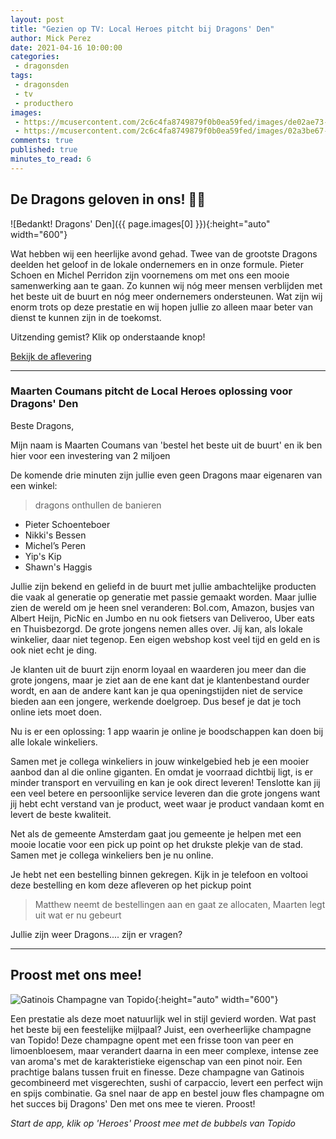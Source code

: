 ```yaml
---
layout: post
title: "Gezien op TV: Local Heroes pitcht bij Dragons' Den"
author: Mick Perez
date: 2021-04-16 10:00:00
categories:
 - dragonsden
tags:
 - dragonsden
 - tv
 - producthero
images:
 - https://mcusercontent.com/2c6c4fa8749879f0b0ea59fed/images/de02ae73-9c22-4d37-96f4-9062fddb1f9f.png
 - https://mcusercontent.com/2c6c4fa8749879f0b0ea59fed/images/02a3be67-0b29-4510-a542-f7a5fc9743a7.jpg
comments: true
published: true
minutes_to_read: 6
---
```


## De Dragons geloven in ons! 🥂🍾

![Bedankt! Dragons' Den]({{ page.images[0] }}){:height="auto" width="600"}

Wat hebben wij een heerlijke avond gehad. Twee van de grootste Dragons deelden het geloof in de lokale ondernemers en in onze formule. Pieter Schoen en Michel Perridon zijn voornemens om met ons een mooie samenwerking aan te gaan. Zo kunnen wij nóg meer mensen verblijden met het beste uit de buurt en nóg meer ondernemers ondersteunen. Wat zijn wij enorm trots op deze prestatie en wij hopen jullie zo alleen maar beter van dienst te kunnen zijn in de toekomst.

Uitzending gemist? Klik op onderstaande knop!

[Bekijk de aflevering](https://www.npostart.nl/dragons-den/15-04-2021/POW_04918410)

---

### Maarten Coumans pitcht de Local Heroes oplossing voor Dragons' Den

Beste Dragons,

Mijn naam is Maarten Coumans van 'bestel het beste uit de buurt' en ik ben hier voor een investering van 2 miljoen

De komende drie minuten zijn jullie even geen Dragons maar eigenaren van een winkel:
> dragons onthullen de banieren
 - Pieter Schoenteboer
 - Nikki's Bessen
 - Michel’s Peren
 - Yip's Kip
 - Shawn's Haggis

Jullie zijn bekend en geliefd in de buurt met jullie ambachtelijke producten die vaak al generatie op generatie met passie gemaakt worden. Maar jullie zien de wereld om je heen snel veranderen: Bol.com, Amazon, busjes van Albert Heijn, PicNic en Jumbo en nu ook fietsers van Deliveroo, Uber eats en Thuisbezorgd. De grote jongens nemen alles over. Jij kan, als lokale winkelier, daar niet tegenop. Een eigen webshop kost veel tijd en geld en is ook niet echt je ding. 

Je klanten uit de buurt zijn enorm loyaal en waarderen jou meer dan die grote jongens, maar je ziet aan de ene kant dat je klantenbestand ourder wordt, en aan de andere kant kan je qua openingstijden niet de service bieden aan een jongere, werkende doelgroep. Dus besef je dat je toch online iets moet doen.

Nu is er een oplossing: 1 app waarin je online je boodschappen kan doen bij alle lokale winkeliers.

Samen met je collega winkeliers in jouw winkelgebied heb je een mooier aanbod dan al die online giganten. En omdat je voorraad dichtbij ligt, is er minder transport en vervuiling en kan je ook direct leveren! Tenslotte kan jij een veel betere en persoonlijke service leveren dan die grote jongens want jij hebt echt verstand van je product, weet waar je product vandaan komt en levert de beste kwaliteit.

Net als de gemeente Amsterdam gaat jou gemeente je helpen met een mooie locatie voor een pick up point op het drukste plekje van de stad. Samen met je collega winkeliers ben je nu online.

Je hebt net een bestelling binnen gekregen. Kijk in je telefoon en voltooi deze bestelling en kom deze afleveren op het pickup point

> Matthew neemt de bestellingen aan en gaat ze allocaten, Maarten legt uit wat er nu gebeurt

Jullie zijn weer Dragons.... zijn er vragen?

---

## Proost met ons mee!

![Gatinois Champagne van Topido](https://mcusercontent.com/2c6c4fa8749879f0b0ea59fed/images/02a3be67-0b29-4510-a542-f7a5fc9743a7.jpg){:height="auto" width="600"}

Een prestatie als deze moet natuurlijk wel in stijl gevierd worden. Wat past het beste bij een feestelijke mijlpaal? Juist, een overheerlijke champagne van Topido! Deze champagne opent met een frisse toon van peer en limoenbloesem, maar verandert daarna in een meer complexe, intense zee van aroma's met de karakteristieke eigenschap van een pinot noir. Een prachtige balans tussen fruit en finesse. Deze champagne van Gatinois gecombineerd met visgerechten, sushi of carpaccio, levert een perfect wijn en spijs combinatie. Ga snel naar de app en bestel jouw fles champagne om het succes bij Dragons' Den met ons mee te vieren. Proost!

*Start de app, klik op 'Heroes'*
*Proost mee met de bubbels van Topido*